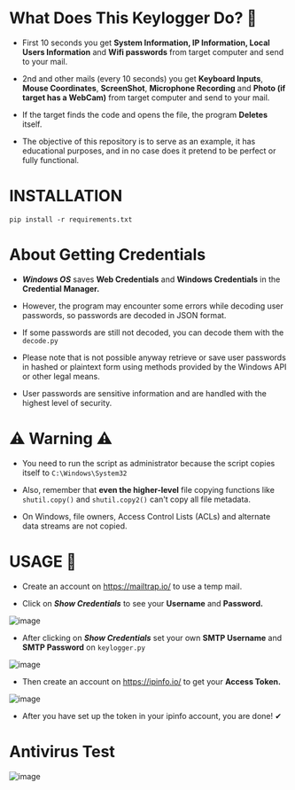 # What Does This Keylogger Do? 🤔
* First 10 seconds you get **System Information, IP Information, Local Users Information** and **Wifi passwords** from target computer and send to your mail.

* 2nd and other mails (every 10 seconds) you get **Keyboard Inputs**, **Mouse Coordinates**, **ScreenShot**, **Microphone Recording** and **Photo (if target has a WebCam)** from target computer and send to your mail.

* If the target finds the code and opens the file, the program **Deletes** itself.

* The objective of this repository is to serve as an example, it has educational purposes, and in no case does it pretend to be perfect or fully functional.

# INSTALLATION
```
pip install -r requirements.txt
```

# About Getting Credentials

* ***Windows OS*** saves **Web Credentials** and **Windows Credentials** in the **Credential Manager.**

* However, the program may encounter some errors while decoding user passwords, so passwords are decoded in JSON format.

* If some passwords are still not decoded, you can decode them with the `decode.py`

* Please note that is not possible anyway retrieve or save user passwords in hashed or plaintext form using methods provided by the Windows API or other legal means.

* User passwords are sensitive information and are handled with the highest level of security.

# ⚠️ Warning ⚠️

* You need to run the script as administrator because the script copies itself to `C:\Windows\System32`

* Also, remember that **even the higher-level** file copying functions like `shutil.copy()` and `shutil.copy2()` can't copy all file metadata.

* On Windows, file owners, Access Control Lists (ACLs) and alternate data streams are not copied.

# USAGE 🐣

* Create an account on https://mailtrap.io/ to use a temp mail.

* Click on ***Show Credentials*** to see your **Username** and **Password.**

![image](https://github.com/isPique/Keylogger/assets/139041426/840ab983-424b-4407-a6ba-697abf2f3dfb)

* After clicking on ***Show Credentials*** set your own **SMTP Username** and **SMTP Password** on `keylogger.py`

![image](https://github.com/isPique/Keylogger/assets/139041426/2c0a42b0-477e-4bb0-86ae-352e446bdc3d)

* Then create an account on https://ipinfo.io/ to get your **Access Token.**

![image](https://github.com/isPique/Keylogger/assets/139041426/45c987b1-4781-4468-9672-672e43b58672)

* After you have set up the token in your ipinfo account, you are done! ✔

# Antivirus Test

![image](https://github.com/isPique/Keylogger/assets/139041426/7755e46f-bb73-4f6e-977d-0d1a8a927c4f)
